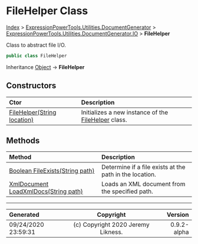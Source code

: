 ﻿# FileHelper Class

[Index](../index.md) > [ExpressionPowerTools.Utilities.DocumentGenerator](ExpressionPowerTools.Utilities.DocumentGenerator.a.md) > [ExpressionPowerTools.Utilities.DocumentGenerator.IO](ExpressionPowerTools.Utilities.DocumentGenerator.IO.n.md) > **FileHelper**

Class to abstract file I/O.

```csharp
public class FileHelper
```

Inheritance [Object](https://docs.microsoft.com/dotnet/api/system.object) → **FileHelper**

## Constructors

| Ctor | Description |
| :-- | :-- |
| [FileHelper(String location)](ExpressionPowerTools.Utilities.DocumentGenerator.IO.FileHelper.ctor.md#filehelperstring-location) | Initializes a new instance of the [FileHelper](ExpressionPowerTools.Utilities.DocumentGenerator.IO.FileHelper.cs.md) class. |
## Methods

| Method | Description |
| :-- | :-- |
| [Boolean FileExists(String path)](ExpressionPowerTools.Utilities.DocumentGenerator.IO.FileHelper.FileExists.m.md) | Determine if a file exists at the path in the location. |
| [XmlDocument LoadXmlDocs(String path)](ExpressionPowerTools.Utilities.DocumentGenerator.IO.FileHelper.LoadXmlDocs.m.md) | Loads an XML document from the specified path. |

---

| Generated | Copyright | Version |
| :-- | :-: | --: |
| 09/24/2020 23:59:31 | (c) Copyright 2020 Jeremy Likness. | 0.9.2-alpha |

